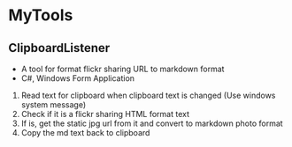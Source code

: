 # MyTools

## ClipboardListener
- A tool for format flickr sharing URL to markdown format
- C#, Windows Form Application

1. Read text for clipboard when clipboard text is changed (Use windows system message)
1. Check if it is a flickr sharing HTML format text
1. If is, get the static jpg url from it and convert to markdown photo format
1. Copy the md text back to clipboard
